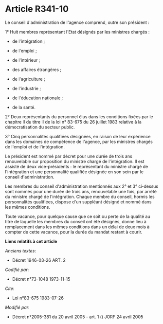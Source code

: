 # Article R341-10

Le conseil d'administration de l'agence comprend, outre son président :

1° Huit membres représentant l'Etat désignés par les ministres chargés :

- de l'intégration ;

- de l'emploi ;

- de l'intérieur ;

- des affaires étrangères ;

- de l'agriculture ;

- de l'industrie ;

- de l'éducation nationale ;

- de la santé.

2° Deux représentants du personnel élus dans les conditions fixées par le chapitre II du titre II de la loi n° 83-675 du 26
juillet 1983 relative à la démocratisation du secteur public.

3° Cinq personnalités qualifiées désignées, en raison de leur expérience dans les domaines de compétence de l'agence, par les
ministres chargés de l'emploi et de l'intégration.

Le président est nommé par décret pour une durée de trois ans renouvelable sur proposition du ministre chargé de
l'intégration. Il est assisté de deux vice-présidents : le représentant du ministre chargé de l'intégration et une
personnalité qualifiée désignée en son sein par le conseil d'administration.

Les membres du conseil d'administration mentionnés aux 2° et 3° ci-dessus sont nommés pour une durée de trois ans,
renouvelable une fois, par arrêté du ministre chargé de l'intégration. Chaque membre du conseil, hormis les personnalités
qualifiées, dispose d'un suppléant désigné et nommé dans les mêmes conditions.

Toute vacance, pour quelque cause que ce soit ou perte de la qualité au titre de laquelle les membres du conseil ont été
désignés, donne lieu à remplacement dans les mêmes conditions dans un délai de deux mois à compter de cette vacance, pour la
durée du mandat restant à courir.

**Liens relatifs à cet article**

_Anciens textes_:

  - Décret  1946-03-26 ART. 2

_Codifié par_:

  - Décret n°73-1048 1973-11-15

_Cite_:

  - Loi n°83-675 1983-07-26

_Modifié par_:

  - Décret n°2005-381 du 20 avril 2005 - art. 1 () JORF 24 avril 2005
